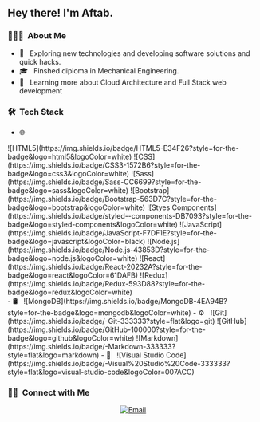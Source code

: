

<h2> Hey there! I'm Aftab.</h2>

<h3> 👨🏻‍💻 &nbsp;About Me </h3>

- 🤔 &nbsp; Exploring new technologies and developing software solutions and quick hacks.
- 🎓 &nbsp; Finshed diploma in Mechanical Engineering.
- 🌱 &nbsp; Learning more about Cloud Architecture and Full Stack web development


<h3> 🛠 &nbsp;Tech Stack</h3>


- 🌐 &nbsp;
<div style='backgroundColor: #111'>
  ![HTML5](https://img.shields.io/badge/HTML5-E34F26?style=for-the-badge&logo=html5&logoColor=white)
  ![CSS](https://img.shields.io/badge/CSS3-1572B6?style=for-the-badge&logo=css3&logoColor=white)
  ![Sass](https://img.shields.io/badge/Sass-CC6699?style=for-the-badge&logo=sass&logoColor=white)
  ![Bootstrap](https://img.shields.io/badge/Bootstrap-563D7C?style=for-the-badge&logo=bootstrap&logoColor=white)
  ![Styes Components](https://img.shields.io/badge/styled--components-DB7093?style=for-the-badge&logo=styled-components&logoColor=white)
  ![JavaScript](https://img.shields.io/badge/JavaScript-F7DF1E?style=for-the-badge&logo=javascript&logoColor=black)
  ![Node.js](https://img.shields.io/badge/Node.js-43853D?style=for-the-badge&logo=node.js&logoColor=white)
  ![React](https://img.shields.io/badge/React-20232A?style=for-the-badge&logo=react&logoColor=61DAFB)
  ![Redux](https://img.shields.io/badge/Redux-593D88?style=for-the-badge&logo=redux&logoColor=white)
  </div>
- 🛢 &nbsp;
  ![MongoDB](https://img.shields.io/badge/MongoDB-4EA94B?style=for-the-badge&logo=mongodb&logoColor=white)
- ⚙️ &nbsp;
  ![Git](https://img.shields.io/badge/-Git-333333?style=flat&logo=git)
  ![GitHub](https://img.shields.io/badge/GitHub-100000?style=for-the-badge&logo=github&logoColor=white)
  ![Markdown](https://img.shields.io/badge/-Markdown-333333?style=flat&logo=markdown)
- 🔧 &nbsp;
  ![Visual Studio Code](https://img.shields.io/badge/-Visual%20Studio%20Code-333333?style=flat&logo=visual-studio-code&logoColor=007ACC)




<br/>

<h3> 🤝🏻 &nbsp;Connect with Me </h3>

<p align="center">
<a href="mailto:kh7aftab8uddin6ahmed@gmail.com"><img alt="Email" src="https://img.shields.io/badge/Gmail-D14836?style=for-the-badge&logo=gmail&logoColor=white"></a>
</p>

